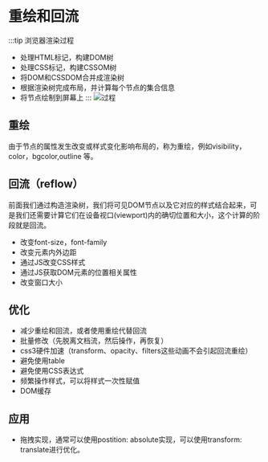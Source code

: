 # 重绘和回流

:::tip
浏览器渲染过程

- 处理HTML标记，构建DOM树
- 处理CSS标记，构建CSSOM树
- 将DOM和CSSDOM合并成渲染树
- 根据渲染树完成布局，并计算每个节点的集合信息
- 将节点绘制到屏幕上
:::
![过程](https://developers.google.com/web/fundamentals/performance/critical-rendering-path/images/render-tree-construction.png?hl=zh-cn)

## 重绘

由于节点的属性发生改变或样式变化影响布局的，称为重绘，例如visibility，color，bgcolor,outline 等。

## 回流（reflow）

前面我们通过构造渲染树，我们将可见DOM节点以及它对应的样式结合起来，可是我们还需要计算它们在设备视口(viewport)内的确切位置和大小，这个计算的阶段就是回流。

- 改变font-size，font-family
- 改变元素内外边距
- 通过JS改变CSS样式
- 通过JS获取DOM元素的位置相关属性
- 改变窗口大小

## 优化

- 减少重绘和回流，或者使用重绘代替回流
- 批量修改（先脱离文档流，然后操作，再恢复）
- css3硬件加速（transform、opacity、filters这些动画不会引起回流重绘）
- 避免使用table
- 避免使用CSS表达式
- 频繁操作样式，可以将样式一次性赋值
- DOM缓存

## 应用

- 拖拽实现，通常可以使用postition: absolute实现，可以使用transform: translate进行优化。
